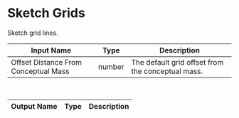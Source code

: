 

# Sketch Grids

Sketch grid lines.

|Input Name|Type|Description|
|---|---|---|
|Offset Distance From Conceptual Mass|number|The default grid offset from the conceptual mass.|


<br>

|Output Name|Type|Description|
|---|---|---|

